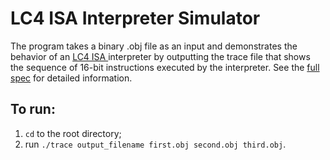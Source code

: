 LC4 ISA Interpreter Simulator
=============================

The program takes a binary .obj file as an input and demonstrates the behavior
of an <a target="_blank" href="http://www.cis.upenn.edu/~cse372/LC4.pdf">LC4 ISA
</a> interpreter by outputting the trace file that shows the sequence of 16-bit
instructions executed by the interpreter. See the <a target="_blank" href="Full spec.pdf?raw=true">
full spec</a> for detailed information.

To run:
-------
1. ```cd``` to the root directory;
2. run ```./trace output_filename first.obj second.obj third.obj```.